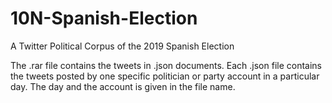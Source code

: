 # 10N-Spanish-Election
A Twitter Political Corpus of the 2019 Spanish Election

The .rar file contains the tweets in .json documents.
Each .json file contains the tweets posted by one specific politician or party account in a particular day. The day and the account is given in the file name.

